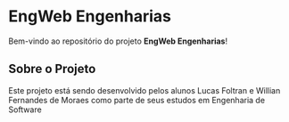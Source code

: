 # EngWeb Engenharias

Bem-vindo ao repositório do projeto **EngWeb Engenharias**!

## Sobre o Projeto

Este projeto está sendo desenvolvido pelos alunos Lucas Foltran e Willian Fernandes de Moraes como parte de seus estudos em Engenharia de Software


